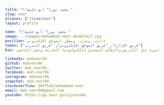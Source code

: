 ```yaml
---
title: "\"محمد نور\" أبو خليف "
slug: noor
aliases: ["/team/noor"]
layout: profile

name: "\"محمد نور\" أبو خليف "
image: ../images/mohammad-noor-abukhleif.jpg
position: إداري، ومدرّب، ومطوّر الموقع الإلكتروني
teams: ["فريق الإدارة", "فريق الموقع الإلكتروني", "فريق التدريب"]
bio: مهندس تطوير برمجيّات بخبرة 4 سنوات، أعمل حاليًا لدى أمازون، لديّ اهتمامات كثيرة مثل التّدريس والتعّلّم المستمرّ للتّكنولوجيا الحديثة وعلم الحاسوب.

linkedIn: mohnoor94
github: mohnoor94
twitter: moh_noor94
facebook: moh.noor94
instagram: mohnoor94
snapchat: moh.noor94
stackoverflow: 2847543/mohammad-noor
email: moh.noor94@gmail.com
youtube: https://go.noor.guru/youtube
---
```


